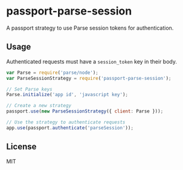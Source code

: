 # passport-parse-session

A passport strategy to use Parse session tokens for authentication.

## Usage

Authenticated requests must have a `session_token` key in their body.

```js
var Parse = require('parse/node');
var ParseSessionStrategy = require('passport-parse-session');

// Set Parse keys
Parse.initialize('app id', 'javascript key');

// Create a new strategy
passport.use(new ParseSessionStrategy({ client: Parse }));

// Use the strategy to authenticate requests
app.use(passport.authenticate('parseSession'));
```

## License

MIT
